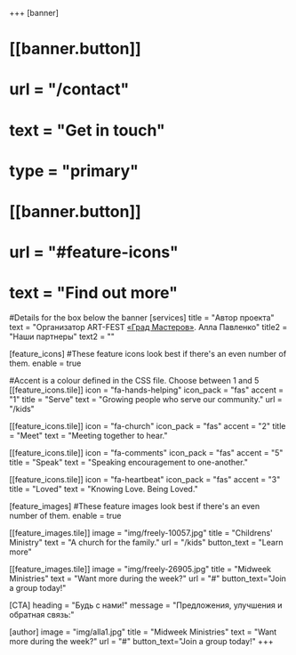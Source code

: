 +++
[banner]
#  [[banner.button]]
#      url = "/contact"
#      text = "Get in touch"
#      type = "primary"

#  [[banner.button]]
#      url = "#feature-icons"
#      text = "Find out more"

#Details for the box below the banner
[services]
  title = "Автор проекта"
  text = "Организатор ART-FEST [«Град Мастеров»](https://www.openstreetmap.org/way/201611261). Алла Павленко"
  title2 = "Наши партнеры"
  text2 = ""

[feature_icons]
  #These feature icons look best if there's an even number of them.
  enable = true

  #Accent is a colour defined in the CSS file. Choose between 1 and 5
  [[feature_icons.tile]]
    icon = "fa-hands-helping"
    icon_pack = "fas"
    accent = "1"
    title = "Serve"
    text = "Growing people who serve our community."
    url = "/kids"

  [[feature_icons.tile]]
    icon = "fa-church"
    icon_pack = "fas"
    accent = "2"
    title = "Meet"
    text = "Meeting together to hear."

  [[feature_icons.tile]]
    icon = "fa-comments"
    icon_pack = "fas"
    accent = "5"
    title = "Speak"
    text = "Speaking encouragement to one-another."

  [[feature_icons.tile]]
    icon = "fa-heartbeat"
    icon_pack = "fas"
    accent = "3"
    title = "Loved"
    text = "Knowing Love. Being Loved."

[feature_images]
#These feature images look best if there's an even number of them.
  enable = true

  [[feature_images.tile]]
    image = "img/freely-10057.jpg"
    title = "Childrens' Ministry"
    text = "A church for the family."
    url = "/kids"
    button_text = "Learn more"

  [[feature_images.tile]]
    image = "img/freely-26905.jpg"
    title = "Midweek Ministries"
    text = "Want more during the week?"
    url = "#"
    button_text="Join a group today!"


  

[CTA]
  heading = "Будь с нами!"
  message = "Предложения, улучшения и обратная связь:"

[author]
    image = "img/alla1.jpg"
    title = "Midweek Ministries"
    text = "Want more during the week?"
    url = "#"
    button_text="Join a group today!"
+++

